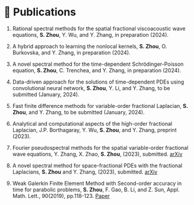 
# 📝 Publications 
1. Rational spectral methods for the spatial fractional viscoacoustic wave equations, **S. Zhou**, Y. Wu, and Y. Zhang, in preparation (2024).

1. A hybrid approach to learning the nonlocal kernels, **S. Zhou**, O. Burkovska, and Y. Zhang, in preparation (2024).

1. A novel spectral method for the time-dependent Schrödinger-Poisson equation, **S. Zhou**, C. Trenchea, and Y. Zhang, in preparation (2024).

1. Data-driven approach for the solutions of time-dependent PDEs using convolutional neural network, **S. Zhou**, Y. Li, and Y. Zhang, to be submitted (January, 2024).

1. Fast finite difference methods for variable-order fractional Laplacian, **S. Zhou**, and Y. Zhang, to be submitted (January, 2024).

1. Analytical and computational aspects of the high-order fractional Laplacian, J.P. Borthagaray, Y. Wu, **S. Zhou**, and Y. Zhang, preprint (2023).

1. Fourier pseudospectral methods for the spatial variable-order fractional wave equations, Y. Zhang, X. Zhao, **S. Zhou**, (2023), submitted. [arXiv](https://arxiv.org/abs/2311.13049)

1. A novel spectral method for space-fractional PDEs with the fractional Laplacians, **S. Zhou** and Y. Zhang, (2023), submitted. [arXiv](https://arxiv.org/abs/2311.07814)

1. Weak Galerkin Finite Element Method with Second-order accuracy in time for parabolic problems, **S. Zhou**, F. Gao, B. Li, and Z. Sun, Appl. Math. Lett., 90(2019), pp.118-123. [Paper](https://www.sciencedirect.com/science/article/pii/S089396591830363X)

   
